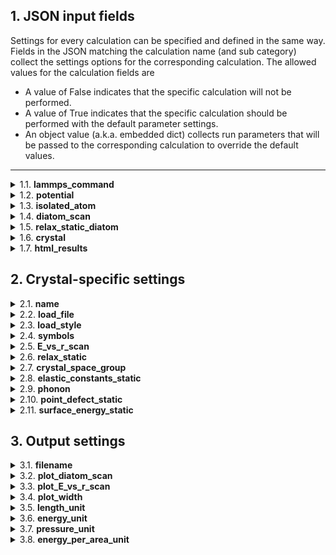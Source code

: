 ## 1. JSON input fields

Settings for every calculation can be specified and defined in the same way.  Fields in the JSON matching the calculation name (and sub category) collect the settings options for the corresponding calculation.  The allowed values for the calculation fields are

- A value of False indicates that the specific calculation will not be performed.
- A value of True indicates that the specific calculation should be performed with the default parameter settings.
- An object value (a.k.a. embedded dict) collects run parameters that will be passed to the corresponding calculation to override the default values.

---


<details><summary>1.1. <b>lammps_command</b></summary>

The path to the LAMMPS executable that you wish to use.

</details>

<details><summary>1.2. <b>potential</b></summary>

Collects inputs that define the metadata for the potential so that the LAMMPS commands can be properly built.  The potential content can be specified in a few alternative ways

<details><summary>1.2.1. Use a potential_LAMMPS JSON file</summary>

LAMMPS compatible potentials hosted by the NIST Interatomic Potentials use potential_LAMMPS JSON files to collect metadata on the potentials and help build the LAMMPS pair_style, pair_coeff lines.  These can be found at https://potentials.nist.gov or at https://github.com/lmhale99/potentials-library.  

To specify potentials in this way, use the following sub elements of potential

- __file__ The path/name of the potential_LAMMPS JSON file.
- __pot_dir__ The path to the directory containing any parameter files.

</details>

<details><summary>1.2.2. Use pair_style and parameters/files</summary>

The alternate method is to specify the LAMMPS pair_style and any other necessary metadata information for building the LAMMPS pair_style, pair_coeff, and mass command lines.

Note that not all pair styles are supported by this option, most notably any of the hybrid variations.

Common sub elements for all pair_styles

- __pair_style__ The LAMMPS pair_style option associated with the potential.
- __pair_style_terms__ A list of any other terms that should follow the pair_style option in the pair_style command.
- __symbols__ The list of element model tags defined by the potential.
- __elements__ The elements that correspond to symbols, if there are any.
- __masses__ The masses that correspond to symbols.  Optional if elements is given.
- __allsymbols__ Boolean flag that when True will assign at least one integer atom type to each symbol.  This is required for a few pair_styles.
- __command_terms__ A list of terms for any other LAMMPS commands beyond pair_style, pair_coeff and masses that should be called for the potential to work properly.

Sub elements for file-less pair potential styles

- __interactions__ List of dict, where each dict has 'symbols', a list of two symbol tags, and 'terms', which lists the associated pair_coeff terms for that interaction.

Single parameter file potential styles

- __paramfile__ The parameter file for the potential.

Classic eam potentials (pair_style eam)

- __paramfiles__ A list of the individual parameter files that correspond to each of the symbols.

Parameter and library file potential styles (pair_style meam)

- __libfile__ The library file for the potential.
- __paramfile__ The parameter file, if there is one, that modifies the elemental interactions.

</details>

<details><summary>1.2.3. Download a potential from the NIST repository</summary>

Potentials can be automatically accessed and downloaded from the NIST database or a personal local copy of it according to the potential's unique id.

*Not implemented yet!*

- __id__ The unique id for the LAMMPS potential implementation (ends in --LAMMPS--ipr#).
- __pot_dir_style__ Indicates where any associated parameter file(s) should be located.  'working' indicates the current working directory, 'id' indicates a subdirectory of the current working directory with id matching the name, and 'local' indicates that the files are in the local database.  If the files are not already in the corresponding location, they will be copied/dowloaded to them.
- __local_name__ The name of an alternate local database to search for matching potentials. 
- __remote_name__ The name of an alternate remote database to search for matching potentials.
- __local__ Bool indicating if the search should check the local database.
- __remote__ Bool indicating if the search should check the remote database.

</details>
<br/>

</details>


<details><summary>1.3. <b>isolated_atom</b></summary>

The isolated_atom field passes calculation settings to the isolated_atom calculation.  This evaluates the potential energy value for an atom of each symbol model when in isolation as this is necessary for relating the potential energy to the cohesive energy.  For most potentials, the isolated atom values are explicitly zero or should be zero if implemented properly.  

There are no input parameters that can be modified for this calculation.

</details>

<details><summary>1.4. <b>diatom_scan</b></summary>

The diatom_scan field passes calculation settings to the diatom_scan calculation.  This generates a configuration containing only two atoms and measures the potential energy as a function of separation distance.

Input parameters
- __symbols__: A list of two symbol sets indicating the pair interactions to explore.  If None (default) then all unique pair combinations will be calculated.
- __rmin__: The minimum r separation to use for the scan.  Default value is 2.0.
- __rmax__: The maximum r separation to use for the scan.  Default value is 6.0.
- __rsteps__: The number of r separations to evaluate.  Default value is 50.

</details>

<details><summary>1.5. <b>relax_static_diatom</b></summary>

The relax_static_diatom passes calculation settings to the relax_static calculation for relaxing a diatom configuration.  This finds the stable separation distances for the two atoms.

Input parameters
- __symbols__: A list of two symbol sets indicating the pair interactions to explore.  If None (default) then all unique pair combinations used for diatom_scan will be calculated.
- __etol__: The energy tolerance to use for the relaxation.  Default value is 0.0.
- __ftol__: The force tolerance to use for the relaxation.  Default value is 1e-8.
- __maxiter__: The maximum number of relaxation iterations to use per minimization cycle. Default value is 100000.
- __maxeval__: The maximum number of relaxation evaluations to use per minimization cycle. Default value is 1000000.
- __dmax__: The maximum distance each atom can move during a relaxation iteration.  Default value is 0.1.
- __maxcycles__: The maximum number of minimizations to perform. Default value is 20.
- __ctol__: The tolerance to use for stopping the cycles.  Default value is 1e-10.
- __raise_at_maxcycles__: If True then an error will be thrown if maxcycles is reached before ctol.  Default value is False.

</details>

<details><summary>1.6. <b>crystal</b></summary>

The crystal element provides a list of the crystal-based calculations an settings as described in Section 2.

</details>

<details><summary>1.7. <b>html_results</b></summary>

Collects the HTML results settings as described in Section 3.

</details>

## 2. Crystal-specific settings

<details><summary>2.1. <b>name</b></summary>

The name to use for identifying the crystal structure with respect to the others here.

</details>

<details><summary>2.2. <b>load_file</b></summary>

The file path/name of the crystal configuration to load.

</details>
<details><summary>2.3. <b>load_style</b></summary>

The format of the configuration file: 
- 'atom_data' for LAMMPS data files
- 'atom_dump' LAMMPS dump files
- 'poscar'
- 'cif'

</details>
<details><summary>2.4. <b>symbols</b></summary>

List of symbols to assign to each integer atom type of the crystal.  Optional if the load_style contains the symbol/element info.

</details>

<details><summary>2.5. <b>E_vs_r_scan</b></summary>

- __rmin__: 2.0
- __rmax__: 6.0
- __rsteps__: 50
- __sizemult__: 2

</details>

<details><summary>2.6. <b>relax_static</b></summary>

- __ucells__: None
- __etol__: 0.0
- __ftol__: 1e-8
- __maxiter__: 100000
- __maxeval__: 1000000
- __dmax__: 0.01
- __maxcycles__: 100
- __ctol__: 1e-10
- __raise_at_maxcycles__: False

</details>

<details><summary>2.7. <b>crystal_space_group</b></summary>

- __symprec__: 1e-5
- __to_primitive__: False
- __no_idealize__: False

</details>

<details><summary>2.8. <b>elastic_constants_static</b></summary>

- __strainrange__: 1e-6
- __etol__: 0.0
- __ftol__: 1e-8
- __maxiter__: 100000
- __maxeval__: 1000000
- __dmax__: 0.01

</details>

<details><summary>2.9. <b>phonon</b></summary>

- __distance__: 0.01
- __symprec__: 1e-5
- __strainrange__: 1e-6
- __numstrains__: 1

</details>

<details><summary>2.10. <b>point_defect_static</b></summary>

- __point_defects__:
- __sizemult__: 5
- __etol__: 0.0
- __ftol__: 1e-8
- __maxiter__: 100000
- __maxeval__: 1000000
- __dmax__: 0.01

</details>

<details><summary>2.11. <b>surface_energy_static</b></summary>

- __surfaces__:
- __minwidth__: 30
- __etol__: 0.0
- __ftol__: 1e-8
- __maxiter__: 100000
- __maxeval__: 1000000
- __dmax__: 0.01

</details>

## 3. Output settings

<details><summary>3.1. <b>filename</b></summary>

The HTML file to save the results to.

</details>

<details><summary>3.2. <b>plot_diatom_scan</b></summary>

Dict or list of dict providing the settings for generating plots from the diatom_scan results.  Each dict specified one plot and takes the terms

- __filename__ The name of the file where the plot will be saved.
- __symbols__ A list of pairs of symbols identifying which diatom_scans to include in this plot.  If not given, all scans will be plotted.
- __xlim__ Optional limiters to use on the x coordinates.
- __ylim__ Optional limiters to use on the y coordinates.

</details>

<details><summary>3.3. <b>plot_E_vs_r_scan</b></summary>

Dict or list of dict providing the settings for generating plots from the E_vs_r_scan results.  Each dict specified one plot and takes the terms

- __filename__ The name of the file where the plot will be saved.
- __crystals__ A list of crystal names indicating which scans to include in the plot.  If not given, all scans will be plotted.
- __xaxis__ Indicates which x-axis type to use: 'r' (radial distance) or 'a' (lattice parameter).
- __xlim__ Optional limiters to use on the x coordinates.
- __ylim__ Optional limiters to use on the y coordinates.

 </details>
<details><summary>3.4. <b>plot_width</b></summary>

The html width setting to use for displaying the plots.  Default value is '500px'.

</details>

<details><summary>3.5. <b>length_unit</b></summary>

Unit of length to display results in.  Default value is 'angstrom'.

</details>

<details><summary>3.6. <b>energy_unit</b></summary>

Unit of energy to display results in.  Default value is 'eV'.

</details>

<details><summary>3.7. <b>pressure_unit</b></summary>

Unit of pressure to display results in.  Default value is 'GPa'.

</details>

<details><summary>3.8. <b>energy_per_area_unit</b></summary>

Unit of energy per area to display results in.  Default value is  'mJ/m^2'.

</details>